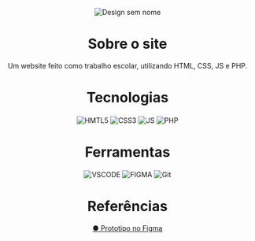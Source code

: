 <div align="center">

![Design sem nome](https://user-images.githubusercontent.com/93049899/229869594-6f6fd20c-362b-4aa3-abce-fdc58d133d75.png)

 # Sobre o site
   Um website feito como trabalho escolar, utilizando HTML, CSS, JS e PHP.

  # Tecnologias
  
  <img align="center" alt="HMTL5" src="https://img.shields.io/badge/HTML5-E34F26?style=for-the-badge&logo=html5&logoColor=white" />
  <img align="center" alt="CSS3" src="https://img.shields.io/badge/CSS3-1572B6?style=for-the-badge&logo=css3&logoColor=whit" />
  <img align="center" alt="JS" src="https://img.shields.io/badge/JavaScript-323330?style=for-the-badge&logo=javascript&logoColor=F7DF1E" />
  <img align="center" alt="PHP" src="https://img.shields.io/badge/PHP-777BB4?style=for-the-badge&logo=php&logoColor=white" />
  
  
  # Ferramentas
  <img align="center" alt="VSCODE" src="https://img.shields.io/badge/Visual_Studio_Code-0078D4?style=for-the-badge&logo=visual%20studio%20code&logoColor=white" />
  <img align="center" alt="FIGMA" src="https://img.shields.io/badge/Figma-F24E1E?style=for-the-badge&logo=figma&logoColor=white" />
  <img align="center" alt="Git" src="https://img.shields.io/badge/GIT-E44C30?style=for-the-badge&logo=git&logoColor=white" />
  

# Referências

<a href="https://www.figma.com/file/JfnSmHNemEyXhpbknzH3Ok/Site-curso?node-id=1%3A2&t=lY7yAEC6k38uIdbE-1"> ● Prototipo no Figma</a>

 </div>
  
